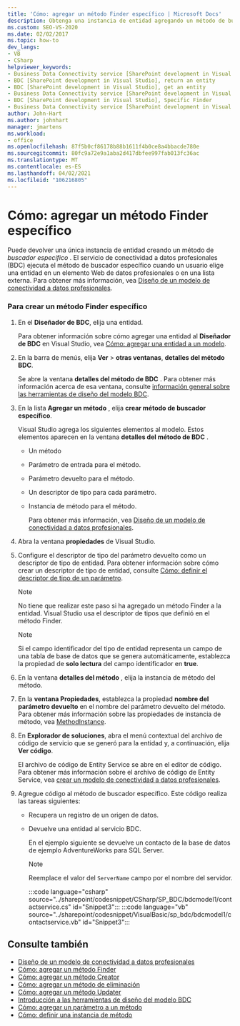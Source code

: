 ```yaml
---
title: 'Cómo: agregar un método Finder específico | Microsoft Docs'
description: Obtenga una instancia de entidad agregando un método de buscador. El servicio BDC llama al método cuando un usuario elige una entidad en un elemento Web de datos profesionales o en una lista externa.
ms.custom: SEO-VS-2020
ms.date: 02/02/2017
ms.topic: how-to
dev_langs:
- VB
- CSharp
helpviewer_keywords:
- Business Data Connectivity service [SharePoint development in Visual Studio], Specific Finder
- BDC [SharePoint development in Visual Studio], return an entity
- BDC [SharePoint development in Visual Studio], get an entity
- Business Data Connectivity service [SharePoint development in Visual Studio], return an entity
- BDC [SharePoint development in Visual Studio], Specific Finder
- Business Data Connectivity service [SharePoint development in Visual Studio], get an entity
author: John-Hart
ms.author: johnhart
manager: jmartens
ms.workload:
- office
ms.openlocfilehash: 87f5b0cf86178b88b1611f4b0ce8a4bbacde780e
ms.sourcegitcommit: 80fc9a72e9a1aba2d417dbfee997fab013fc36ac
ms.translationtype: MT
ms.contentlocale: es-ES
ms.lasthandoff: 04/02/2021
ms.locfileid: "106216805"
---
```

# <a name="how-to-add-a-specific-finder-method"></a>Cómo: agregar un método Finder específico
  Puede devolver una única instancia de entidad creando un método de *buscador específico* . El servicio de conectividad a datos profesionales (BDC) ejecuta el método de buscador específico cuando un usuario elige una entidad en un elemento Web de datos profesionales o en una lista externa. Para obtener más información, vea [Diseño de un modelo de conectividad a datos profesionales](../sharepoint/designing-a-business-data-connectivity-model.md).

### <a name="to-create-a-specific-finder-method"></a>Para crear un método Finder específico

1. En el **Diseñador de BDC**, elija una entidad.

    Para obtener información sobre cómo agregar una entidad al **Diseñador de BDC** en Visual Studio, vea [Cómo: agregar una entidad a un modelo](../sharepoint/how-to-add-an-entity-to-a-model.md).

2. En la barra de menús, elija **Ver**  >  **otras ventanas**, **detalles del método BDC**.

    Se abre la ventana **detalles del método de BDC** . Para obtener más información acerca de esa ventana, consulte [información general sobre las herramientas de diseño del modelo BDC](../sharepoint/bdc-model-design-tools-overview.md).

3. En la lista **Agregar un método** , elija **crear método de buscador específico**.

    Visual Studio agrega los siguientes elementos al modelo. Estos elementos aparecen en la ventana **detalles del método de BDC** .

   - Un método

   - Parámetro de entrada para el método.

   - Parámetro devuelto para el método.

   - Un descriptor de tipo para cada parámetro.

   - Instancia de método para el método.

     Para obtener más información, vea [Diseño de un modelo de conectividad a datos profesionales](../sharepoint/designing-a-business-data-connectivity-model.md).

4. Abra la ventana **propiedades** de Visual Studio.

5. Configure el descriptor de tipo del parámetro devuelto como un descriptor de tipo de entidad. Para obtener información sobre cómo crear un descriptor de tipo de entidad, consulte [Cómo: definir el descriptor de tipo de un parámetro](../sharepoint/how-to-define-the-type-descriptor-of-a-parameter.md).

   > [!NOTE]
   > No tiene que realizar este paso si ha agregado un método Finder a la entidad. Visual Studio usa el descriptor de tipos que definió en el método Finder.

   > [!NOTE]
   > Si el campo identificador del tipo de entidad representa un campo de una tabla de base de datos que se genera automáticamente, establezca la propiedad de **solo lectura** del campo identificador en **true**.

6. En la ventana **detalles del método** , elija la instancia de método del método.

7. En la **ventana Propiedades**, establezca la propiedad **nombre del parámetro devuelto** en el nombre del parámetro devuelto del método. Para obtener más información sobre las propiedades de instancia de método, vea [MethodInstance](/previous-versions/office/developer/sharepoint-2010/ee556838(v=office.14)).

8. En **Explorador de soluciones**, abra el menú contextual del archivo de código de servicio que se generó para la entidad y, a continuación, elija **Ver código**.

    El archivo de código de Entity Service se abre en el editor de código. Para obtener más información sobre el archivo de código de Entity Service, vea [crear un modelo de conectividad a datos profesionales](../sharepoint/creating-a-business-data-connectivity-model.md).

9. Agregue código al método de buscador específico. Este código realiza las tareas siguientes:

   - Recupera un registro de un origen de datos.

   - Devuelve una entidad al servicio BDC.

     En el ejemplo siguiente se devuelve un contacto de la base de datos de ejemplo AdventureWorks para SQL Server.

     > [!NOTE]
     > Reemplace el valor del `ServerName` campo por el nombre del servidor.

     :::code language="csharp" source="../sharepoint/codesnippet/CSharp/SP_BDC/bdcmodel1/contactservice.cs" id="Snippet3":::
     :::code language="vb" source="../sharepoint/codesnippet/VisualBasic/sp_bdc/bdcmodel1/contactservice.vb" id="Snippet3":::

## <a name="see-also"></a>Consulte también
- [Diseño de un modelo de conectividad a datos profesionales](../sharepoint/designing-a-business-data-connectivity-model.md)
- [Cómo: agregar un método Finder](../sharepoint/how-to-add-a-finder-method.md)
- [Cómo: agregar un método Creator](../sharepoint/how-to-add-a-creator-method.md)
- [Cómo: agregar un método de eliminación](../sharepoint/how-to-add-a-deleter-method.md)
- [Cómo: agregar un método Updater](../sharepoint/how-to-add-an-updater-method.md)
- [Introducción a las herramientas de diseño del modelo BDC](../sharepoint/bdc-model-design-tools-overview.md)
- [Cómo: agregar un parámetro a un método](../sharepoint/how-to-add-a-parameter-to-a-method.md)
- [Cómo: definir una instancia de método](../sharepoint/how-to-define-a-method-instance.md)
